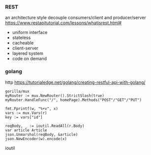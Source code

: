 ### REST
an architecture style
decouple consumers/client and producer/server
https://www.restapitutorial.com/lessons/whatisrest.html#
- uniform interface
- stateless
- cacheable
- client-server
- layered system
- code on demand

### golang

http
https://tutorialedge.net/golang/creating-restful-api-with-golang/
```
gorilla/mux
myRouter := mux.NewRouter().StrictSlash(true)
myRouter.HandleFunc("/", homePage).Methods("POST"/"GET"/"PUT")

fmt.Fprintf(w, "%+v", x)
vars := mux.Vars(r)
key := vars["id"]

reqBody, _ := ioutil.ReadAll(r.Body)
var article Article 
json.Unmarshal(reqBody, &article)
json.NewEncoder(w).encode(x)
```

ioutil
